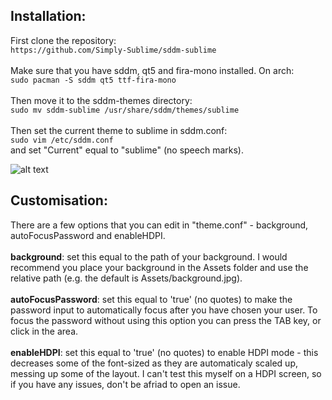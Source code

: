 ## Installation:<br>
First clone the repository:<br>
```https://github.com/Simply-Sublime/sddm-sublime```<br><br>
Make sure that you have sddm, qt5 and fira-mono installed. On arch:<br>
```sudo pacman -S sddm qt5 ttf-fira-mono```<br><br>
Then move it to the sddm-themes directory:<br>
```sudo mv sddm-sublime /usr/share/sddm/themes/sublime```<br><br>
Then set the current theme to sublime in sddm.conf:<br>
```sudo vim /etc/sddm.conf```<br>
and set "Current" equal to "sublime" (no speech marks).

![alt text](/preview.png "login")

## Customisation:
There are a few options that you can edit in "theme.conf" - background, autoFocusPassword and enableHDPI.<br><br>
<b>background</b>: set this equal to the path of your background. I would recommend you place your background in the Assets folder and use the relative path (e.g. the default is Assets/background.jpg).<br><br>
<b>autoFocusPassword</b>: set this equal to 'true' (no quotes) to make the password input to automatically focus after you have chosen your user. To focus the password without using this option you can press the TAB key, or click in the area.<br><br>
<b>enableHDPI</b>: set this equal to 'true' (no quotes) to enable HDPI mode - this decreases some of the font-sized as they are automaticaly scaled up, messing up some of the layout. I can't test this myself on a HDPI screen, so if you have any issues, don't be afriad to open an issue.<br>

